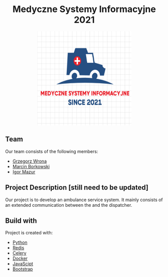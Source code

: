 <div align="center">
<h1 align="center">Medyczne Systemy Informacyjne 2021</h1>
  <a href="https://github.com/github_username/repo_name">
    <img src="Logo/Logo.png" alt="Logo" width="300" height="300">
  </a>
</div>

## Team
Our team consists of the following members:
* [Grzegorz Wrona](https://github.com/vroniu)
* [Marcin Borkowski](https://github.com/MarBor2000)
* [Igor Mazur](https://github.com/ijmazur)

## Project Description [still need to be updated]
Our project is to develop
an ambulance service system.
It mainly consists of
an extended communication
between the 
and the dispatcher.

## Build with
Project is created with:
* [Python](python.org)
* [Redis](https://redis.io)
* [Celery](https://docs.celeryproject.org/en/stable/)
* [Docker](https://www.docker.com)
* [JavaScipt](https://www.javascript.com)
* [Bootstrap](https://getbootstrap.com)